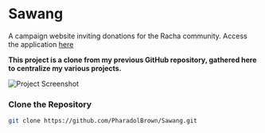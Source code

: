 # Sawang
A campaign website inviting donations for the Racha community.
Access the application [here](https://pharadolbrown.github.io/Sawang/)

**This project is a clone from my previous GitHub repository, gathered here to centralize my various projects.**

![Project Screenshot](https://img5.pic.in.th/file/secure-sv1/Sawang.png)

### Clone the Repository
```bash
git clone https://github.com/PharadolBrown/Sawang.git
